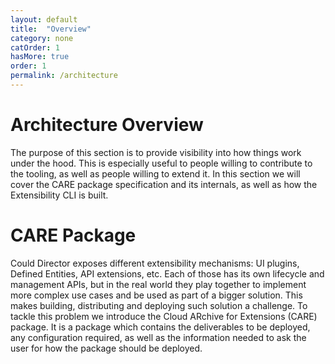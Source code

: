 ```yaml
---
layout: default
title:  "Overview"
category: none
catOrder: 1
hasMore: true
order: 1
permalink: /architecture
---
```

# Architecture Overview
The purpose of this section is to provide visibility into how things work under the hood. This is especially useful to people willing to contribute to the tooling, as well as people willing to extend it.
In this section we will cover the CARE package specification and its internals, as well as how the Extensibility CLI is built.

# CARE Package

Could Director exposes different extensibility mechanisms: UI plugins, Defined Entities, API extensions, etc. Each of those has its own lifecycle and management APIs, but in the real world they play together to implement more complex use cases and be used as part of a bigger solution. This makes building, distributing and deploying such solution a challenge. To tackle this problem we introduce the Cloud ARchive for Extensions (CARE) package. It is a package which contains the deliverables to be deployed, any configuration required, as well as the information needed to ask the user for how the package should be deployed.